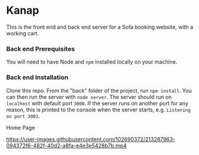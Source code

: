 # Kanap #

This is the front end and back end server for a Sofa booking website, with a working cart. 

### Back end Prerequisites ###

You will need to have Node and `npm` installed locally on your machine.

### Back end Installation ###

Clone this repo. From the "back" folder of the project, run `npm install`. You 
can then run the server with `node server`. 
The server should run on `localhost` with default port `3000`. If the
server runs on another port for any reason, this is printed to the
console when the server starts, e.g. `Listening on port 3001`.


Home Page


https://user-images.githubusercontent.com/102690372/213287963-094372f6-482f-40d2-a8fa-e4e3e5428b7b.mp4

